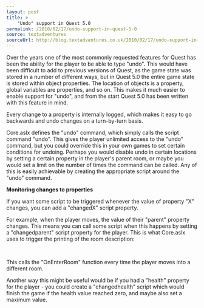 ```yaml
---
layout: post
title: >
    "Undo" support in Quest 5.0
permalink: /2010/02/17/undo-support-in-quest-5-0
source: textadventures
sourceUrl: http://blog.textadventures.co.uk/2010/02/17/undo-support-in-quest-5-0/
---
```

<p>Over the years one of the most commonly requested features for Quest has been the ability for the player to be able to type "undo". This would have been difficult to add to previous versions of Quest, as the game state was stored in a number of different ways, but in Quest 5.0 the entire game state is stored within object properties. The location of objects is a property, global variables are properties, and so on. This makes it much easier to enable support for "undo", and from the start Quest 5.0 has been written with this feature in mind.</p>

<p>Every change to a property is internally logged, which makes it easy to go backwards and undo changes on a turn-by-turn basis.</p>

<p>Core.aslx defines the "undo" command, which simply calls the script command "undo". This gives the player unlimited access to the "undo" command, but you could override this in your own games to set certain conditions for undoing. Perhaps you would disable undo in certain locations by setting a certain property in the player's parent room, or maybe you would set a limit on the number of times the command can be called. Any of this is easily achievable by creating the appropriate script around the "undo" command.</p>

<p><b>Monitoring changes to properties</b></p>

<p>If you want some script to be triggered whenever the value of property
"X" changes, you can add a "changedX" script property.</p>

<p>For example, when the player moves, the value of their "parent" property changes. This means you can call some script when this happens by setting a "changedparent" script property for the player. This is what Core.aslx uses to trigger the printing of the room description:</p>

<pre>
  
</pre>

<p>This calls the "OnEnterRoom" function every time the player moves into a different room.</p>

<p>Another way this might be useful would be if you had a "health" property for the player - you could create a "changedhealth" script which would finish the game if the health value reached zero, and maybe also set a maximum value.</p>
